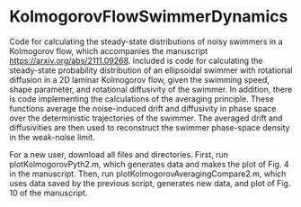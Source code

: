 # KolmogorovFlowSwimmerDynamics
Code for calculating the steady-state distributions of noisy swimmers in a Kolmogorov flow, which accompanies the manuscript https://arxiv.org/abs/2111.09268.
Included is code for calculating the steady-state probability distribution of an ellipsoidal swimmer with rotational diffusion in a 2D laminar Kolmogorov flow, given the swimming speed, shape parameter, and rotational diffusivity of the swimmer.
In addition, there is code implementing the calculations of the averaging principle.
These functions average the noise-induced drift and diffusivity in phase space over the deterministic trajectories of the swimmer.
The averaged drift and diffusivities are then used to reconstruct the swimmer phase-space density in the weak-noise limit.

For a new user, download all files and directories. First, run plotKolmogorovPyth2.m, which generates data and makes the plot of Fig. 4 in the manuscript. Then, run plotKolmogorovAveragingCompare2.m, which uses data saved by the previous script, generates new data, and plot of Fig. 10 of the manuscript.
